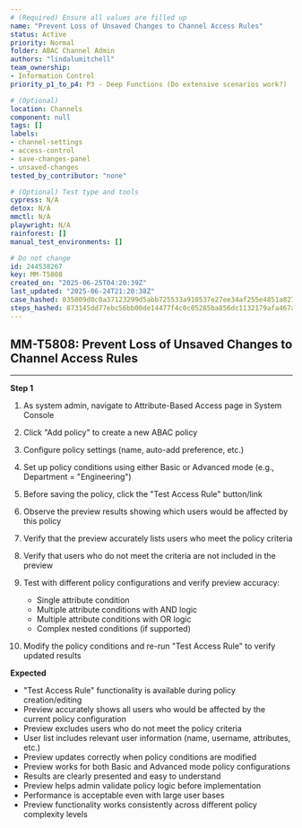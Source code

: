 ```yaml
---
# (Required) Ensure all values are filled up
name: "Prevent Loss of Unsaved Changes to Channel Access Rules"
status: Active
priority: Normal
folder: ABAC Channel Admin
authors: "lindalumitchell"
team_ownership:
- Information Control
priority_p1_to_p4: P3 - Deep Functions (Do extensive scenarios work?)

# (Optional)
location: Channels
component: null
tags: []
labels:
- channel-settings
- access-control
- save-changes-panel
- unsaved-changes
tested_by_contributor: "none"

# (Optional) Test type and tools
cypress: N/A
detox: N/A
mmctl: N/A
playwright: N/A
rainforest: []
manual_test_environments: []

# Do not change
id: 244538267
key: MM-T5808
created_on: "2025-06-25T04:20:39Z"
last_updated: "2025-06-24T21:20:38Z"
case_hashed: 035009d0c0a37123299d5abb725533a910537e27ee34af255e4851a8272c6e88339418a833ce0caf3d1a0abd5eff8ec2
steps_hashed: 873145dd77ebc56bb00de14477f4c0c05285ba856dc1132179afa467a26bb9721a22ac60350002790495497dc0126cc5
---
```


<!-- (Auto-generated) Based on frontmatter's "key" and "name" -->

## MM-T5808: Prevent Loss of Unsaved Changes to Channel Access Rules

---

**Step 1**

1. As system admin, navigate to Attribute-Based Access page in System Console

2. Click "Add policy" to create a new ABAC policy

3. Configure policy settings (name, auto-add preference, etc.)

4. Set up policy conditions using either Basic or Advanced mode (e.g., Department = "Engineering")

5. Before saving the policy, click the "Test Access Rule" button/link

6. Observe the preview results showing which users would be affected by this policy

7. Verify that the preview accurately lists users who meet the policy criteria

8. Verify that users who do not meet the criteria are not included in the preview

9. Test with different policy configurations and verify preview accuracy:

   - Single attribute condition
   - Multiple attribute conditions with AND logic
   - Multiple attribute conditions with OR logic
   - Complex nested conditions (if supported)

10. Modify the policy conditions and re-run "Test Access Rule" to verify updated results

**Expected**

- "Test Access Rule" functionality is available during policy creation/editing
- Preview accurately shows all users who would be affected by the current policy configuration
- Preview excludes users who do not meet the policy criteria
- User list includes relevant user information (name, username, attributes, etc.)
- Preview updates correctly when policy conditions are modified
- Preview works for both Basic and Advanced mode policy configurations
- Results are clearly presented and easy to understand
- Preview helps admin validate policy logic before implementation
- Performance is acceptable even with large user bases
- Preview functionality works consistently across different policy complexity levels
